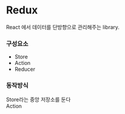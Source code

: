 # Redux

React 에서 데이터를 단방향으로 관리해주는 library.

### 구성요소
- Store
- Action
- Reducer

### 동작방식
Store라는 중앙 저장소를 둔다  
Action